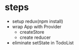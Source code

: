 # steps

* setup redux(npm install)
* wrap App with Provider
  * createStore
  * create reducer
* eliminate setState in TodoList